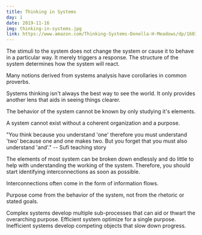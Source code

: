 ```yaml
---
title: Thinking in Systems
day: 1
date: 2019-11-16
img: thinking-in-systems.jpg
link: https://www.amazon.com/Thinking-Systems-Donella-H-Meadows/dp/1603580557
---
```


The stimuli to the system does not change the system or cause it to
behave in a particular way. It merely triggers a response. The
structure of the system determines how the system will react.

Many notions derived from systems analysis have corollaries in common
proverbs. 

Systems thinking isn't always the best way to see the world. It only
provides another lens that aids in seeing things clearer.

The behavior of the system cannot be known by only studying it's
elements. 

A system cannot exist without a coherent organization and a purpose.

"You think because you understand 'one' therefore you must understand
'two' because one and one makes two. But you forget that you must also
understand 'and'." -- Sufi teaching story

The elements of most system can be broken down endlessly and do little
to help with understanding the working of the system. Therefore, you
should start identifying interconnections as soon as possible.

Interconnections often come in the form of information flows.

Purpose come from the behavior of the system, not from the rhetoric or
stated goals.

Complex systems develop multiple sub-processes that can aid or thwart
the overarching purpose. Efficient system optimize for a single
purpose. Inefficient systems develop competing objects that slow down
progress. 
